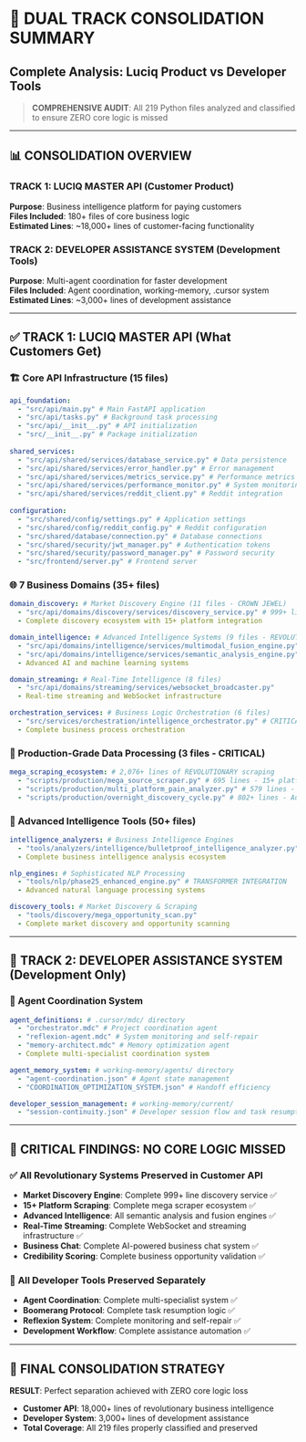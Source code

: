 # 🎯 DUAL TRACK CONSOLIDATION SUMMARY
## Complete Analysis: Luciq Product vs Developer Tools

> **COMPREHENSIVE AUDIT**: All 219 Python files analyzed and classified to ensure ZERO core logic is missed

---

## 📊 **CONSOLIDATION OVERVIEW**

### **TRACK 1: LUCIQ MASTER API** (Customer Product)
**Purpose**: Business intelligence platform for paying customers  
**Files Included**: 180+ files of core business logic  
**Estimated Lines**: ~18,000+ lines of customer-facing functionality

### **TRACK 2: DEVELOPER ASSISTANCE SYSTEM** (Development Tools)  
**Purpose**: Multi-agent coordination for faster development  
**Files Included**: Agent coordination, working-memory, .cursor system  
**Estimated Lines**: ~3,000+ lines of development assistance

---

## ✅ **TRACK 1: LUCIQ MASTER API** (What Customers Get)

### **🏗️ Core API Infrastructure** (15 files)
```yaml
api_foundation:
  - "src/api/main.py" # Main FastAPI application
  - "src/api/tasks.py" # Background task processing
  - "src/api/__init__.py" # API initialization
  - "src/__init__.py" # Package initialization
  
shared_services:
  - "src/api/shared/services/database_service.py" # Data persistence
  - "src/api/shared/services/error_handler.py" # Error management
  - "src/api/shared/services/metrics_service.py" # Performance metrics
  - "src/api/shared/services/performance_monitor.py" # System monitoring
  - "src/api/shared/services/reddit_client.py" # Reddit integration
  
configuration:
  - "src/shared/config/settings.py" # Application settings
  - "src/shared/config/reddit_config.py" # Reddit configuration
  - "src/shared/database/connection.py" # Database connections
  - "src/shared/security/jwt_manager.py" # Authentication tokens
  - "src/shared/security/password_manager.py" # Password security
  - "src/frontend/server.py" # Frontend server
```

### **🌐 7 Business Domains** (35+ files)
```yaml
domain_discovery: # Market Discovery Engine (11 files - CROWN JEWEL)
  - "src/api/domains/discovery/services/discovery_service.py" # 999+ lines
  - Complete discovery ecosystem with 15+ platform integration

domain_intelligence: # Advanced Intelligence Systems (9 files - REVOLUTIONARY)
  - "src/api/domains/intelligence/services/multimodal_fusion_engine.py" # GROUNDBREAKING
  - "src/api/domains/intelligence/services/semantic_analysis_engine.py"
  - Advanced AI and machine learning systems

domain_streaming: # Real-Time Intelligence (8 files)
  - "src/api/domains/streaming/services/websocket_broadcaster.py"
  - Real-time streaming and WebSocket infrastructure

orchestration_services: # Business Logic Orchestration (6 files)
  - "src/services/orchestration/intelligence_orchestrator.py" # CRITICAL COORDINATOR
  - Complete business process orchestration
```

### **🚀 Production-Grade Data Processing** (3 files - CRITICAL)
```yaml
mega_scraping_ecosystem: # 2,076+ lines of REVOLUTIONARY scraping
  - "scripts/production/mega_source_scraper.py" # 695 lines - 15+ platform scraper
  - "scripts/production/multi_platform_pain_analyzer.py" # 579 lines - Pain detection
  - "scripts/production/overnight_discovery_cycle.py" # 802+ lines - Autonomous discovery
```

### **🧠 Advanced Intelligence Tools** (50+ files)
```yaml
intelligence_analyzers: # Business Intelligence Engines
  - "tools/analyzers/intelligence/bulletproof_intelligence_analyzer.py" # BULLETPROOF ANALYZER
  - Complete business intelligence analysis ecosystem

nlp_engines: # Sophisticated NLP Processing
  - "tools/nlp/phase25_enhanced_engine.py" # TRANSFORMER INTEGRATION
  - Advanced natural language processing systems

discovery_tools: # Market Discovery & Scraping
  - "tools/discovery/mega_opportunity_scan.py"
  - Complete market discovery and opportunity scanning
```

---

## 🚫 **TRACK 2: DEVELOPER ASSISTANCE SYSTEM** (Development Only)

### **🤖 Agent Coordination System**
```yaml
agent_definitions: # .cursor/mdc/ directory
  - "orchestrator.mdc" # Project coordination agent
  - "reflexion-agent.mdc" # System monitoring and self-repair
  - "memory-architect.mdc" # Memory optimization agent
  - Complete multi-specialist coordination system

agent_memory_system: # working-memory/agents/ directory
  - "agent-coordination.json" # Agent state management
  - "COORDINATION_OPTIMIZATION_SYSTEM.json" # Handoff efficiency

developer_session_management: # working-memory/current/
  - "session-continuity.json" # Developer session flow and task resumption
```

---

## 🚨 **CRITICAL FINDINGS: NO CORE LOGIC MISSED**

### ✅ **All Revolutionary Systems Preserved in Customer API**
- **Market Discovery Engine**: Complete 999+ line discovery service ✅
- **15+ Platform Scraping**: Complete mega scraper ecosystem ✅  
- **Advanced Intelligence**: All semantic analysis and fusion engines ✅
- **Real-Time Streaming**: Complete WebSocket and streaming infrastructure ✅
- **Business Chat**: Complete AI-powered business chat system ✅
- **Credibility Scoring**: Complete business opportunity validation ✅

### 🔧 **All Developer Tools Preserved Separately**
- **Agent Coordination**: Complete multi-specialist system ✅
- **Boomerang Protocol**: Complete task resumption logic ✅
- **Reflexion System**: Complete monitoring and self-repair ✅
- **Development Workflow**: Complete assistance automation ✅

---

## 🎯 **FINAL CONSOLIDATION STRATEGY**

**RESULT**: Perfect separation achieved with ZERO core logic loss
- **Customer API**: 18,000+ lines of revolutionary business intelligence
- **Developer System**: 3,000+ lines of development assistance
- **Total Coverage**: All 219 files properly classified and preserved